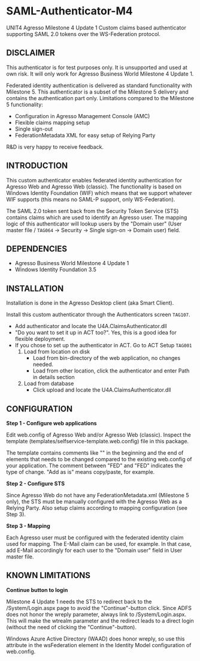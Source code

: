 SAML-Authenticator-M4
=====================

UNIT4 Agresso Milestone 4 Update 1 Custom claims based authenticator supporting SAML 2.0 tokens over the WS-Federation protocol.

DISCLAIMER
----------
This authenticator is for test purposes only. It is unsupported and used at own risk. It will
only work for Agresso Business World Milestone 4 Update 1.

Federated identity authentication is delivered as standard functionality with Milestone 5. This 
authenticator is a subset of the Milestone 5 delivery and contains the authentication part
only. Limitations compared to the Milestone 5 functionality:

* Configuration in Agresso Management Console (AMC)
* Flexible claims mapping setup
* Single sign-out
* FederationMetadata XML for easy setup of Relying Party

R&D is very happy to receive feedback.


INTRODUCTION
------------

This custom authenticator enables federated identity authentication for Agresso Web
and Agresso Web (classic). The functionality is based on Windows Identity Foundation (WIF) 
which means that we support whatever WIF supports (this means no SAML-P support, only WS-Federation).

The SAML 2.0 token sent back from the Security Token Service (STS) contains claims which are used 
to identify an Agresso user. The mapping logic of this authenticator will lookup users by the 
"Domain user" (User master file / `TAG064` -> Security -> Single sign-on -> Domain user) field.

DEPENDENCIES
------------

* Agresso Business World Milestone 4 Update 1
* Windows Identity Foundation 3.5

INSTALLATION
------------

Installation is done in the Agresso Desktop client (aka Smart Client).

Install this custom authenticator through the Authenticators screen `TAG107`.
- Add authenticator and locate the U4A.ClaimsAuthenticator.dll
- "Do you want to set it up in ACT too?". Yes, this is a good idea for flexible deployment.
- If you chose to set up the authenticator in ACT. Go to ACT Setup `TAG001`
    1. Load from location on disk
        - Load from bin-directory of the web application, no changes needed.
        - Load from other location, click the authenticator and enter Path in details section
    2. Load from database
        - Click upload and locate the U4A.ClaimsAuthenticator.dll

CONFIGURATION
-------------

**Step 1 - Configure web applications**

Edit web.config of Agresso Web and/or Agresso Web (classic). Inspect the template 
(templates/selfservice-template.web.config) file in this package.

The template contains comments like "<!-- FED add as is FED -->" in the beginning and the end of 
elements that needs to be changed compared to the existing web.config of your application. The 
comment between "FED" and "FED" indicates the type of change. "Add as is" means copy/paste, for
example.

**Step 2 - Configure STS**

Since Agresso Web do not have any FederationMetadata.xml (Milestone 5 only), the STS must be manually
configured with the Agresso Web as a Relying Party. Also setup claims according to mapping 
configuration (see Step 3).

**Step 3 - Mapping**

Each Agresso user must be configured with the federated identity claim used for mapping. The E-Mail
claim can be used, for example. In that case, add E-Mail accordingly for each user to the "Domain user" 
field in User master file.

KNOWN LIMITATIONS
-----------------

**Continue button to login**

Milestone 4 Update 1 needs the STS to redirect back to the /System/Login.aspx page to avoid the "Continue"-button 
click. Since ADFS does not honor the wreply parameter, always link to /System/Login.aspx. This will 
make the wtrealm parameter and the redirect leads to a direct login (without the need of clicking the "Continue"-button).

Windows Azure Active Directory (WAAD) does honor wreply, so use this attribute in the wsFederation element
in the Identity Model configuration of web.config.
